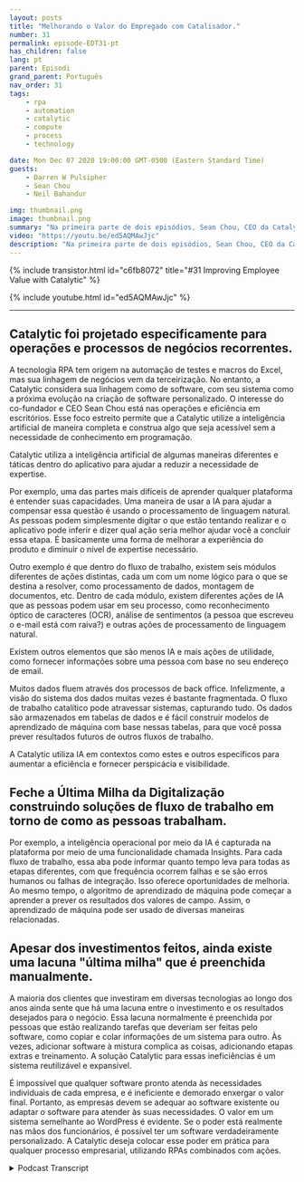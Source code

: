 ```yaml
---
layout: posts
title: "Melhorando o Valor do Empregado com Catalisador."
number: 31
permalink: episode-EDT31-pt
has_children: false
lang: pt
parent: Episodi
grand_parent: Português
nav_order: 31
tags:
    - rpa
    - automation
    - catalytic
    - compute
    - process
    - technology

date: Mon Dec 07 2020 19:00:00 GMT-0500 (Eastern Standard Time)
guests:
    - Darren W Pulsipher
    - Sean Chou
    - Neil Bahandur

img: thumbnail.png
image: thumbnail.png
summary: "Na primeira parte de dois episódios, Sean Chou, CEO da Catalytic, e Neil Bahandur, Chefe de Parcerias da Catalytic, se juntam a Darren para falar sobre a tecnologia da Catalytic e como a RPA pode ajudar os funcionários a se tornarem mais valiosos por meio da automação de processos repetitivos do escritório."
video: "https://youtu.be/ed5AQMAwJjc"
description: "Na primeira parte de dois episódios, Sean Chou, CEO da Catalytic, e Neil Bahandur, Chefe de Parcerias da Catalytic, se juntam a Darren para falar sobre a tecnologia da Catalytic e como a RPA pode ajudar os funcionários a se tornarem mais valiosos por meio da automação de processos repetitivos do escritório."
---
```


<div>
{% include transistor.html id="c6fb8072" title="#31 Improving Employee Value with Catalytic" %}

{% include youtube.html id="ed5AQMAwJjc" %}
</div>

---

## Catalytic foi projetado especificamente para operações e processos de negócios recorrentes.

A tecnologia RPA tem origem na automação de testes e macros do Excel, mas sua linhagem de negócios vem da terceirização. No entanto, a Catalytic considera sua linhagem como de software, com seu sistema como a próxima evolução na criação de software personalizado. O interesse do co-fundador e CEO Sean Chou está nas operações e eficiência em escritórios. Esse foco estreito permite que a Catalytic utilize a inteligência artificial de maneira completa e construa algo que seja acessível sem a necessidade de conhecimento em programação.

Catalytic utiliza a inteligência artificial de algumas maneiras diferentes e táticas dentro do aplicativo para ajudar a reduzir a necessidade de expertise.

Por exemplo, uma das partes mais difíceis de aprender qualquer plataforma é entender suas capacidades. Uma maneira de usar a IA para ajudar a compensar essa questão é usando o processamento de linguagem natural. As pessoas podem simplesmente digitar o que estão tentando realizar e o aplicativo pode inferir e dizer qual ação seria melhor ajudar você a concluir essa etapa. É basicamente uma forma de melhorar a experiência do produto e diminuir o nível de expertise necessário.

Outro exemplo é que dentro do fluxo de trabalho, existem seis módulos diferentes de ações distintas, cada um com um nome lógico para o que se destina a resolver, como processamento de dados, montagem de documentos, etc. Dentro de cada módulo, existem diferentes ações de IA que as pessoas podem usar em seu processo, como reconhecimento óptico de caracteres (OCR), análise de sentimentos (a pessoa que escreveu o e-mail está com raiva?) e outras ações de processamento de linguagem natural.

Existem outros elementos que são menos IA e mais ações de utilidade, como fornecer informações sobre uma pessoa com base no seu endereço de email.

Muitos dados fluem através dos processos de back office. Infelizmente, a visão do sistema dos dados muitas vezes é bastante fragmentada. O fluxo de trabalho catalítico pode atravessar sistemas, capturando tudo. Os dados são armazenados em tabelas de dados e é fácil construir modelos de aprendizado de máquina com base nessas tabelas, para que você possa prever resultados futuros de outros fluxos de trabalho.

A Catalytic utiliza IA em contextos como estes e outros específicos para aumentar a eficiência e fornecer perspicácia e visibilidade.

## Feche a Última Milha da Digitalização construindo soluções de fluxo de trabalho em torno de como as pessoas trabalham.

Por exemplo, a inteligência operacional por meio da IA é capturada na plataforma por meio de uma funcionalidade chamada Insights. Para cada fluxo de trabalho, essa aba pode informar quanto tempo leva para todas as etapas diferentes, com que frequência ocorrem falhas e se são erros humanos ou falhas de integração. Isso oferece oportunidades de melhoria. Ao mesmo tempo, o algoritmo de aprendizado de máquina pode começar a aprender a prever os resultados dos valores de campo. Assim, o aprendizado de máquina pode ser usado de diversas maneiras relacionadas.

## Apesar dos investimentos feitos, ainda existe uma lacuna "última milha" que é preenchida manualmente.

A maioria dos clientes que investiram em diversas tecnologias ao longo dos anos ainda sente que há uma lacuna entre o investimento e os resultados desejados para o negócio. Essa lacuna normalmente é preenchida por pessoas que estão realizando tarefas que deveriam ser feitas pelo software, como copiar e colar informações de um sistema para outro. Às vezes, adicionar software à mistura complica as coisas, adicionando etapas extras e treinamento. A solução Catalytic para essas ineficiências é um sistema reutilizável e expansível.

É impossível que qualquer software pronto atenda às necessidades individuais de cada empresa, e é ineficiente e demorado enxergar o valor final. Portanto, as empresas devem se adequar ao software existente ou adaptar o software para atender às suas necessidades. O valor em um sistema semelhante ao WordPress é evidente. Se o poder está realmente nas mãos dos funcionários, é possível ter um software verdadeiramente personalizado. A Catalytic deseja colocar esse poder em prática para qualquer processo empresarial, utilizando RPAs combinados com ações.



<details>
<summary> Podcast Transcript </summary>

<p></p>

</details>
